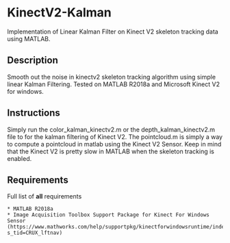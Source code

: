 # KinectV2-Kalman
Implementation of Linear Kalman Filter on Kinect V2 skeleton tracking data using MATLAB.

## Description
Smooth out the noise in kinectv2 skeleton tracking algorithm using simple linear Kalman Filtering.
Tested on MATLAB R2018a and Microsoft Kinect V2 for windows.

## Instructions

Simply run the color_kalman_kinectv2.m or the depth_kalman_kinectv2.m file to for the kalman filtering of Kinect V2.
The pointcloud.m is simply a way to compute a pointcloud in matlab using the Kinect V2 Sensor. Keep in mind
that the Kinect V2 is pretty slow in MATLAB when the skeleton tracking is enabled.

## Requirements
Full list of **all** requirements
```
* MATLAB R2018a
* Image Acquisition Toolbox Support Package for Kinect For Windows Sensor 
(https://www.mathworks.com/help/supportpkg/kinectforwindowsruntime/index.html?s_tid=CRUX_lftnav)
```
